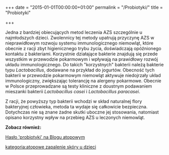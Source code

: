 +++
date = "2015-01-01T00:00:00+01:00"
permalink = "/Probiotyki/"
title = "Probiotyki"

+++

Jedna z bardziej obiecujących metod leczenia AZS szczególnie u najmłodszych dzieci. Zwolennicy tej metody upatrują przyczynę AZS w nieprawidłowym rozwoju systemu immunologicznego niemowląt, które obecnie z racji zbyt higienicznego trybu życia, doświadczają opóźnionego kontaktu z bakteriami. Korzystnie działające bakterie znajdują się przede wszystkim w przewodzie pokarmowym i wpływają na prawidłowy rozwój układu immunologicznego. Do takich "korzystnych" bakterii należą bakterie typu *Lactobacillus*, dodawane na przykład do jogurtów. Obecność tych bakterii w przewodzie pokarmowym niemowląt aktywuje niedojrzały układ immunologiczny, zwiększając tolerancję na alergeny pokarmowe. Obecnie w Polsce przeprowadzane są testy kliniczne z doustnym podawaniem mieszanki bakterii *Lactobacillus casei* i *Lactobacillus paracasei*.

Z racji, że powyższy typ bakterii wchodzi w skład naturalnej flory bakteryjnej człowieka, metoda ta wydaje się całkowicie bezpieczna. Dotychczas nie są znane żadne skutki uboczne jej stosowania, natomiast opisano korzystny wpływ na przebieg AZS u leczonych niemowląt.

**Zobacz również:**

[Hasło 'probiotyki' na Blogu atopowym](http://blog.atopowe.pl/tag/probiotyki/)

[kategoria:atopowe zapalenie skóry u dzieci](/atopedia/kategoria:atopowe_zapalenie_skóry_u_dzieci "wikilink")
